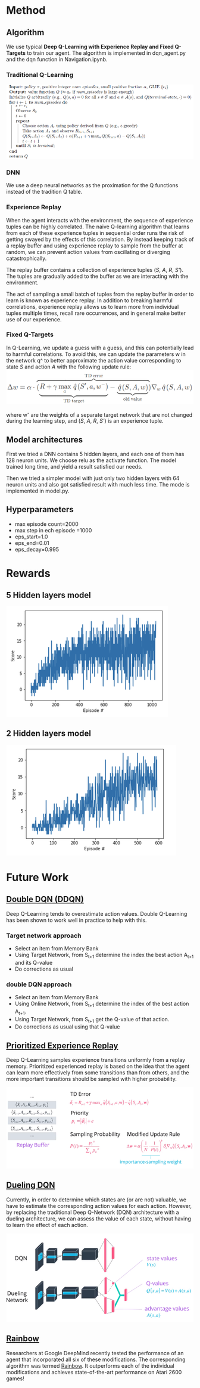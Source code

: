# Method

## Algorithm
We use typical **Deep Q-Learning with Experience Replay and Fixed Q-Targets** to train our agent.
The algorithm is implemented in dqn_agent.py and the dqn function in Navigation.ipynb.

### Traditional Q-Learning
![alt text](https://github.com/tiantian20007/DRLND-Navigation/blob/master/res/Q-learning.png "Traditional Q-Learning")

### DNN
We use a deep neural networks as the proximation for the Q functions instead of the tradition Q table.

### Experience Replay
When the agent interacts with the environment, the sequence of experience tuples can be highly correlated. The naive Q-learning algorithm that learns from each of these experience tuples in sequential order runs the risk of getting swayed by the effects of this correlation. By instead keeping track of a replay buffer and using experience replay to sample from the buffer at random, we can prevent action values from oscillating or diverging catastrophically.

The replay buffer contains a collection of experience tuples (_S_, _A_, _R_, _S'_). The tuples are gradually added to the buffer as we are interacting with the environment.

The act of sampling a small batch of tuples from the replay buffer in order to learn is known as experience replay. In addition to breaking harmful correlations, experience replay allows us to learn more from individual tuples multiple times, recall rare occurrences, and in general make better use of our experience.

### Fixed Q-Targets
In Q-Learning, we update a guess with a guess, and this can potentially lead to harmful correlations. To avoid this, we can update the parameters w in the network q^ to better approximate the action value corresponding to state _S_ and action _A_ with the following update rule:
![alt text](https://github.com/tiantian20007/DRLND-Navigation/blob/master/res/fix-target.png "Fixed Q-Targets")

where w<sup>-</sup> are the weights of a separate target network that are not changed during the learning step, and (_S_, _A_, _R_, _S'_) is an experience tuple.
 

## Model architectures
First we tried a DNN contains 5 hidden layers, and each one of them has 128 neuron units. We choose relu as the activate function. The model trained long time, and yield a result satisfied our needs. 

Then we tried a simpler model with just only two hidden layers with 64 neuron units and also got satisfied result with much less time. 
The mode is implemented in model.py. 

## Hyperparameters

- max episode count=2000
- max step in ech episode =1000
- eps_start=1.0
- eps_end=0.01
- eps_decay=0.995

# Rewards

## 5 Hidden layers model

![alt text](https://github.com/tiantian20007/DRLND-Navigation/blob/master/res/result.png "5 Hidden layers model")

## 2 Hidden layers model

![alt text](https://github.com/tiantian20007/DRLND-Navigation/blob/master/res/result2.png "2 Hidden layers model")





# Future Work

## [Double DQN (DDQN)](https://arxiv.org/abs/1509.06461)

Deep Q-Learning tends to overestimate action values. Double Q-Learning has been shown to work well in practice to help with this.

### Target network approach
- Select an item from Memory Bank
- Using Target Network, from S<sub>t+1</sub> determine the index the best action A<sub>t+1</sub> and its Q-value
- Do corrections as usual

### double DQN approach

- Select an item from Memory Bank
- Using Online Network, from S<sub>t+1</sub> determine the index of the best action A<sub>t+1</sub>.
- Using Target Network, from S<sub>t+1</sub> get the Q-value of that action.
- Do corrections as usual using that Q-value

## [Prioritized Experience Replay](https://arxiv.org/abs/1511.05952)

Deep Q-Learning samples experience transitions uniformly from a replay memory. 
Prioritized experienced replay is based on the idea that the agent can learn more effectively from some transitions than from others, and the more important transitions should be sampled with higher probability.

![alt text](https://github.com/tiantian20007/DRLND-Navigation/blob/master/res/Prioritized-Experience-Replay.png "Prioritized Experience Replay")

## [Dueling DQN](https://arxiv.org/abs/1511.06581)

Currently, in order to determine which states are (or are not) valuable, we have to estimate the corresponding action values for each action. However, by replacing the traditional Deep Q-Network (DQN) architecture with a dueling architecture, we can assess the value of each state, without having to learn the effect of each action.

![alt text](https://github.com/tiantian20007/DRLND-Navigation/blob/master/res/Dueling-Networks.png "Dueling DQN")

## [Rainbow](https://arxiv.org/abs/1710.02298)

Researchers at Google DeepMind recently tested the performance of an agent that incorporated all six of these modifications. The corresponding algorithm was termed [Rainbow](https://arxiv.org/abs/1710.02298).
It outperforms each of the individual modifications and achieves state-of-the-art performance on Atari 2600 games!
